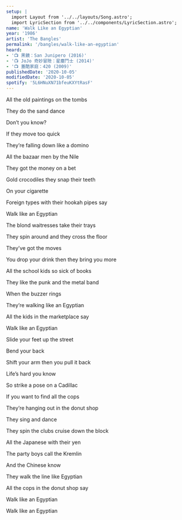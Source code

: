 ```yaml
---
setup: |
  import Layout from '../../layouts/Song.astro';
  import LyricSection from '../../components/LyricSection.astro';
name: 'Walk Like an Egyptian'
year: '1986'
artist: 'The Bangles'
permalink: '/bangles/walk-like-an-egyptian'
heard:
- '📺 黑鏡：San Junipero (2016)'
- '📺 JoJo 奇妙冒險：星塵鬥士 (2014)'
- '📺 蓋酷家庭：420 (2009)'
publishedDate: '2020-10-05'
modifiedDate: '2020-10-05'
spotify: '5L6HNuXN71bfeuKXYtRasF'
---
```


<LyricSection>

All the old paintings on the tombs

They do the sand dance

Don&rsquo;t you know?

</LyricSection>

<LyricSection>

If they move too quick

They&rsquo;re falling down like a domino

All the bazaar men by the Nile

They got the money on a bet

Gold crocodiles they snap their teeth

On your cigarette

Foreign types with their hookah pipes say

Walk like an Egyptian

</LyricSection>

<LyricSection>

The blond waitresses take their trays

They spin around and they cross the floor

They&rsquo;ve got the moves

You drop your drink then they bring you more

All the school kids so sick of books

They like the punk and the metal band

When the buzzer rings

They&rsquo;re walking like an Egyptian

</LyricSection>

<LyricSection>

All the kids in the marketplace say

Walk like an Egyptian

Slide your feet up the street

Bend your back

Shift your arm then you pull it back

Life&rsquo;s hard you know

</LyricSection>

<LyricSection>

So strike a pose on a Cadillac

If you want to find all the cops

They&rsquo;re hanging out in the donut shop

They sing and dance

They spin the clubs cruise down the block

All the Japanese with their yen

The party boys call the Kremlin

And the Chinese know

They walk the line like Egyptian

</LyricSection>

<LyricSection>

All the cops in the donut shop say

Walk like an Egyptian

Walk like an Egyptian

</LyricSection>
